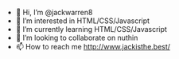 - 👋 Hi, I’m @jackwarren8
- 👀 I’m interested in HTML/CSS/Javascript
- 🌱 I’m currently learning HTML/CSS/Javascript
- 💞️ I’m looking to collaborate on nuthin
- 📫 How to reach me http://www.jackisthe.best/
